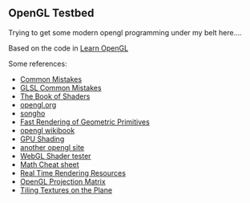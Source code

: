 OpenGL Testbed
-----------------
Trying to get some modern opengl programming under my belt here....

Based on the code in [Learn OpenGL]


Some references:   
- [Common Mistakes]
- [GLSL Common Mistakes]
- [The Book of Shaders]
- [opengl.org]
- [songho]
- [Fast Rendering of Geometric Primitives]
- [opengl wikibook]
- [GPU Shading]
- [another opengl site]
- [WebGL Shader tester]
- [Math Cheat sheet]
- [Real Time Rendering Resources]
- [OpenGL Projection Matrix]
- [Tiling Textures on the Plane]




[Common Mistakes]:https://www.khronos.org/opengl/wiki/Common_Mistakes
[Learn OpenGL]:https://learnopengl.com
[songho]:http://www.songho.ca/index.html
[Fast Rendering of Geometric Primitives]:https://is.muni.cz/th/y5qan/thesis.pdf
[opengl wikibook]:https://en.wikibooks.org/wiki/OpenGL_Programming
[GPU Shading]:https://www.inf.tu-dresden.de/content/institutes/smt/cg/results/minorthesis/pbrausewetter/files/Beleg.pdf
[opengl.org]:https://www.opengl.org
[another opengl site]:https://open.gl/introduction
[GLSL Common Mistakes]:https://www.khronos.org/opengl/wiki/GLSL_:_common_mistakes
[The Book of Shaders]:https://thebookofshaders.com
[WebGL Shader tester]:https://github.com/patriciogonzalezvivo/glslCanvas
[Math Cheat sheet]:http://antongerdelan.net/teaching/3dprog1/maths_cheat_sheet.pdf
[Real Time Rendering Resources]:http://www.realtimerendering.com/index.html
[OpenGL Projection Matrix]:http://www.songho.ca/opengl/gl_projectionmatrix.html
[Tiling Textures on the Plane]:http://paulbourke.net/geometry/tiling/